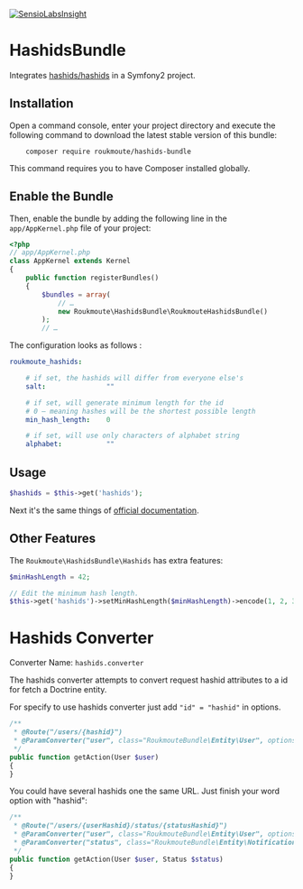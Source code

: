 [![SensioLabsInsight](https://insight.sensiolabs.com/projects/e79d4122-c9ad-454f-a1ac-981dd683144f/mini.png)](https://insight.sensiolabs.com/projects/e79d4122-c9ad-454f-a1ac-981dd683144f)

# HashidsBundle

Integrates [hashids/hashids][1] in a Symfony2 project.

## Installation

Open a command console, enter your project directory and execute the
following command to download the latest stable version of this bundle:

```
    composer require roukmoute/hashids-bundle
```

This command requires you to have Composer installed globally.

## Enable the Bundle

Then, enable the bundle by adding the following line in the ``app/AppKernel.php``
file of your project:

```php
<?php
// app/AppKernel.php
class AppKernel extends Kernel
{
    public function registerBundles()
    {
        $bundles = array(
            // …
            new Roukmoute\HashidsBundle\RoukmouteHashidsBundle()
        );
        // …
```

The configuration looks as follows :

```yaml
roukmoute_hashids:

    # if set, the hashids will differ from everyone else's
    salt:               ""

    # if set, will generate minimum length for the id
    # 0 — meaning hashes will be the shortest possible length
    min_hash_length:    0

    # if set, will use only characters of alphabet string
    alphabet:           ""
```

## Usage

```php
$hashids = $this->get('hashids');
```

Next it's the same things of [official documentation][2].

## Other Features

The `Roukmoute\HashidsBundle\Hashids` has extra features:

```php
$minHashLength = 42;

// Edit the minimum hash length.
$this->get('hashids')->setMinHashLength($minHashLength)->encode(1, 2, 3);
```

Hashids Converter
===============

Converter Name: `hashids.converter`

The hashids converter attempts to convert request hashid attributes to a
id for fetch a Doctrine entity. 

For specify to use hashids converter just add `"id" = "hashid"` in 
options.

```php
/**
 * @Route("/users/{hashid}")
 * @ParamConverter("user", class="RoukmouteBundle\Entity\User", options={"id" = "hashid"})
 */
public function getAction(User $user)
{
}
```

You could have several hashids one the same URL.
Just finish your word option with "hashid":

```php
/**
 * @Route("/users/{userHashid}/status/{statusHashid}")
 * @ParamConverter("user", class="RoukmouteBundle\Entity\User", options={"id" = "userHashid"})
 * @ParamConverter("status", class="RoukmouteBundle\Entity\Notification", options={"id" = "statusHashid"})
 */
public function getAction(User $user, Status $status)
{
}
```

[1]: https://github.com/ivanakimov/hashids.php
[2]: http://hashids.org/php/
